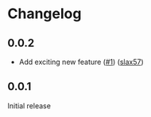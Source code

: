 # Changelog

## 0.0.2

* Add exciting new feature ([#1](https://github.com/slax57/release-tools-test/pull/1)) ([slax57](https://github.com/slax57))

## 0.0.1

Initial release